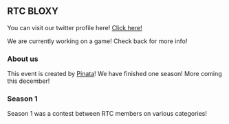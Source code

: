 ## RTC BLOXY

You can visit our twitter profile here! [Click here!](https://twitter.com/RTCBloxy) 

We are currently working on a game! Check back for more info!

### About us

This event is created by [Pinata](https://twitter.com/pinatawastaken)! We have finished one season! More coming this december!

### Season 1

Season 1 was a contest between RTC members on various categories!

